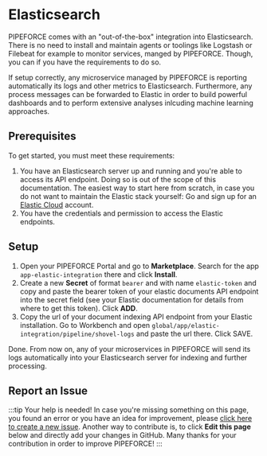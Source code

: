 # Elasticsearch

PIPEFORCE comes with an "out-of-the-box" integration into Elasticsearch. There is no need to install and maintain agents or toolings like Logstash or Filebeat for example to monitor services, manged by PIPEFORCE. Though, you can if you have the requirements to do so.

If setup correctly, any microservice managed by PIPEFORCE is reporting automatically its logs and other metrics to Elasticsearch. Furthermore, any process messages can be forwarded to Elastic in order to build powerful dashboards and to perform extensive analyses inlcuding machine learning approaches.

## Prerequisites

To get started, you must meet these requirements:

 1. You have an Elasticsearch server up and running and you're able to access its API endpoint. Doing so is out of the scope of this documentation. The easiest way to start here from scratch, in case you do not want to maintain the Elastic stack yourself: Go and sign up for an [Elastic Cloud](https://cloud.elastic.co/registration) account.
 2. You have the credentials and permission to access the Elastic endpoints.

## Setup

1. Open your PIPEFORCE Portal and go to **Marketplace**. Search for the app `app-elastic-integration` there and
   click **Install**.
2. Create a new **Secret** of format `bearer` and with name `elastic-token` and copy and paste the bearer token of your
   elastic documents API endpoint into the secret field (see your Elastic documentation for details from where to get this token).
   Click **ADD**.
3. Copy the url of your document indexing API endpoint from your Elastic installation. Go to Workbench and open
   `global/app/elastic-integration/pipeline/shovel-logs` and paste the url there. Click SAVE.

Done. From now on, any of your microservices in PIPEFORCE will send its logs automatically into your Elasticsearch
server for indexing and further processing.

## Report an Issue
:::tip Your help is needed!
In case you're missing something on this page, you found an error or you have an idea for improvement, please [click here to create a new issue](https://github.com/pipeforce/pipeforce.github.io/issues/new). Another way to contribute is, to click **Edit this page** below and directly add your changes in GitHub. Many thanks for your contribution in order to improve PIPEFORCE!
:::